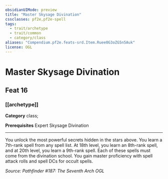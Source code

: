 ```yaml
---
obsidianUIMode: preview
title: "Master Skysage Divination"
cssclasses: pf2e,pf2e-spell
tags:
  - trait/archetype
  - trait/common
  - category/class
aliases: "Compendium.pf2e.feats-srd.Item.Ruee0G3oZG5n5Auk"
license: OGL
---
```

# Master Skysage Divination
## Feat 16
### [[archetype]]

**Category** class; 



**Prerequisites** Expert Skysage Divination
* * *
You unlock the most powerful secrets hidden in the stars above. You learn a 7th-rank spell from any spell list. At 18th level, you learn an 8th-rank spell, and at 20th level, you learn a 9th-rank spell. Each of these spells must come from the divination school. You gain master proficiency with spell attack rolls and spell DCs for occult spells.

*Source: Pathfinder #187: The Seventh Arch*
*OGL*